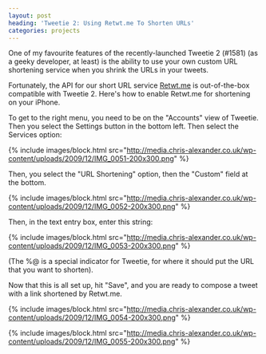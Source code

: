 ```yaml
---
layout: post
heading: 'Tweetie 2: Using Retwt.me To Shorten URLs'
categories: projects
---
```


One of my favourite features of the recently-launched Tweetie 2 (#1581) (as a geeky developer, at least) is the ability to use your own custom URL shortening service when you shrink the URLs in your tweets.

Fortunately, the API for our short URL service [Retwt.me](http://web.archive.org/web/20090829065002/http://retwt.me/-/) is out-of-the-box compatible with Tweetie 2. Here's how to enable Retwt.me for shortening on your iPhone.

To get to the right menu, you need to be on the "Accounts" view of Tweetie. Then you select the Settings button in the bottom left. Then select the Services option:

{% include images/block.html src="http://media.chris-alexander.co.uk/wp-content/uploads/2009/12/IMG_0051-200x300.png" %}

Then, you select the "URL Shortening" option, then the "Custom" field at the bottom.

{% include images/block.html src="http://media.chris-alexander.co.uk/wp-content/uploads/2009/12/IMG_0052-200x300.png" %}

Then, in the text entry box, enter this string:

{% include images/block.html src="http://media.chris-alexander.co.uk/wp-content/uploads/2009/12/IMG_0053-200x300.png" %}

(The %@ is a special indicator for Tweetie, for where it should put the URL that you want to shorten).

Now that this is all set up, hit "Save", and you are ready to compose a tweet with a link shortened by Retwt.me.

{% include images/block.html src="http://media.chris-alexander.co.uk/wp-content/uploads/2009/12/IMG_0054-200x300.png" %}

{% include images/block.html src="http://media.chris-alexander.co.uk/wp-content/uploads/2009/12/IMG_0055-200x300.png" %}